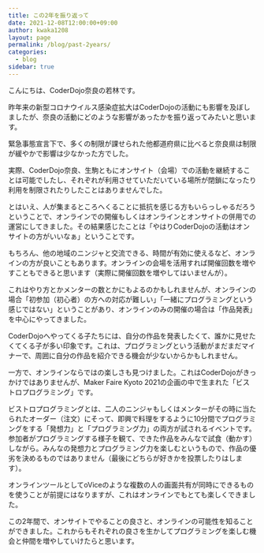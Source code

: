 ```yaml
---
title: この2年を振り返って
date: 2021-12-08T12:00:00+09:00
author: kwaka1208
layout: page
permalink: /blog/past-2years/
categories:
  - blog
sidebar: true
---
```

こんにちは、CoderDojo奈良の若林です。

昨年来の新型コロナウイルス感染症拡大はCoderDojoの活動にも影響を及ぼしましたが、奈良の活動にどのような影響があったかを振り返ってみたいと思います。

緊急事態宣言下で、多くの制限が課せられた他都道府県に比べると奈良県は制限が緩やかで影響は少なかった方でした。

実際、CoderDojo奈良、生駒ともにオンサイト（会場）での活動を継続することは可能でしたし、それぞれが利用させていただいている場所が閉鎖になったり利用を制限されたりしたことはありませんでした。

とはいえ、人が集まるところへくることに抵抗を感じる方もいらっしゃるだろうということで、オンラインでの開催もしくはオンラインとオンサイトの併用での運営にしてきました。その結果感じたことは「やはりCoderDojoの活動はオンサイトの方がいいなぁ」ということです。

もちろん、他の地域のニンジャと交流できる、時間が有効に使えるなど、オンラインの方が良いこともあります。オンラインの会場を活用すれば開催回数を増やすこともできると思います（実際に開催回数を増やしてはいませんが）。

これはやり方とかメンターの数とかにもよるのかもしれませんが、オンラインの場合「初参加（初心者）の方への対応が難しい」「一緒にプログラミングという感じではない」ということがあり、オンラインのみの開催の場合は「作品発表」を中心にやってきました。

CoderDojoへやってくる子たちには、自分の作品を発表したくて、誰かに見せたくてくる子が多い印象です。これは、プログラミングという活動がまだまだマイナーで、周囲に自分の作品を紹介できる機会が少ないからかもしれません。

一方で、オンラインならではの楽しさも見つけました。これはCoderDojoがきっかけではありませんが、Maker Faire Kyoto 2021の企画の中で生まれた「ビストロプログラミング」です。

ビストロプログラミングとは、二人のニンジャもしくはメンターがその時に当たられたオーダー（注文）にそって、即興で料理をするように10分間でプログラミングをする「発想力」と「プログラミング力」の両方が試されるイベントです。
参加者がプログラミングする様子を観て、できた作品をみんなで試食（動かす）しながら。みんなの発想力とプログラミング力を楽しむというもので、作品の優劣を決めるものではありません（最後にどちらが好きかを投票したりはします）。

オンラインツールとしてoViceのような複数の人の画面共有が同時にできるものを使うことが前提にはなりますが、これはオンラインでもとても楽しくできました。

この2年間で、オンサイトでやることの良さと、オンラインの可能性を知ることができました。これからもそれぞれの良さを生かしてプログラミングを楽しむ機会と仲間を増やしていけたらと思います。